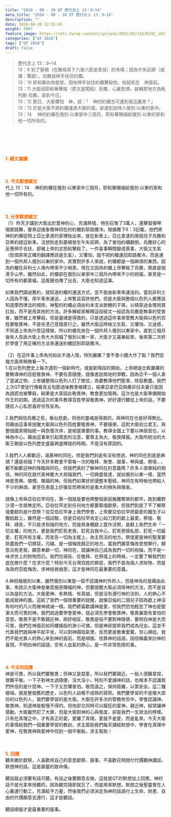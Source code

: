 ```yaml
---
title: "2018 - 08 - 30 QT 歷代志上 13：9~14"
meta_title: "2018 - 08 - 30 QT 歷代志上 13：9~14"
description: ""
date: 2018-08-30 12:55:45
weight: 5097
feature_image: https://cmtc.tw/wp-content/uploads/2022/03/15235392_10211799862337740_180693556567566654_o-1.webp
categories: ["QT 2018"]
tags: ["QT 2018"]
draft: false
---
```


<blockquote>歷代志上 13：9~14<br />
13：9 到了基頓（在撒母耳下六章六節是拿艮）的禾場；因為牛失前蹄（或譯：驚跳），烏撒就伸手扶住約櫃。<br />
13：10 耶和華向他發怒，因他伸手扶住約櫃擊殺他，他就死在　神面前。<br />
13：11 大衛因耶和華擊殺（原文是闖殺）烏撒，心裏愁煩，就稱那地方為毗列斯‧烏撒，直到今日。<br />
13：12 那日，大衛懼怕　神，說：「　神的約櫃怎可運到我這裏來？」<br />
13：13 於是大衛不將約櫃運進大衛的城，卻運到迦特人俄別‧以東的家中。<br />
13：14 　神的約櫃在俄別‧以東家中三個月，耶和華賜福給俄別‧以東的家和他一切所有的。</blockquote><br />
&nbsp;<br />
<br />
&nbsp;<br />
<br />
<span style="color: #ff6600;"><strong>1. </strong><strong>經文誦讀</strong></span><br />
<br />
<span style="color: #ff6600;"><strong> </strong></span><br />
<br />
<span style="color: #ff6600;"><strong>2. 今天默想</strong><strong>經文<br />
</strong></span>代上 13：14 　神的約櫃在俄別‧以東家中三個月，耶和華賜福給俄別‧以東的家和他一切所有的。<br />
<br />
&nbsp;<br />
<br />
<span style="color: #ff6600;"><strong>3. 分享默想經文<br />
</strong></span>（1）昨天才講到大衛出於愛神的心、充滿熱情，特別召聚了3萬人，還擊鼓彈琴唱歌跳舞，要來迎接象徵神同在的約櫃到耶路撒冷。根據撒下6：3記載，他們將神的約櫃從岡上亞比拿達的家裡抬出來，放在新車上，亞比拿達的兩個兒子烏撒和亞希約趕這新車。沒想到走到基頓發生牛失前蹄，為了害怕約櫃翻倒，烏撒好心的反應伸手去扶，卻被上帝的忿怒給擊殺了。一件喜事瞬間變成喪事，大衛又生氣（愁煩原來正確的翻譯應該是生氣），又懼怕，就不把約櫃運回耶路撒冷，而是運到一個外邦人俄別以東的家中。其實對許多人來說，約櫃都是一個麻煩的東西，因為約櫃在非利士人境內帶來不少禍患，現在又因為約櫃上帝擊殺了烏撒，簡直是個燙手山竽。雖然如此，約櫃卻在俄別以東家中三個月內帶來不少的祝福，甚至是一切所有的都蒙福，這風聲也傳了出去，大衛也知道這事。<br />
<br />
如果我們讀過舊約，就知道約櫃的運送方式，並不是由新車來運送的。當初非利士人因為不懂，用牛車來運送，上帝暫且容許他們。但是大衛與整個以色列人都應該知道摩西律法的規矩，神聖的約櫃必須由利未支派歌轄的子孫，以槓穿過金環用肩扛抬，而不是用其他的方法。許多解經家解釋這段經文一般認為烏撒是無辜的受害者，雖然被上帝擊殺，但是靈魂是得救的，只是透過這件事來管教大衛與以色列百姓要敬畏神，不是任憑己意隨意行之。雖然大衛這時候又生氣、又懼怕、又迷惑，不知道上帝為什麼這樣做，所以約櫃先放在一個外邦人俄別以東家中。直到三個月後有人告訴大衛上帝大大祝福了俄別以東一家，大衛才又喜樂起來，後來第二次終於學會了用正確的方法來運送約櫃回到耶路撒冷。<br />
<br />
（2）在這件事上帝為何如此不通人情，特別嚴厲？會不會小題大作了點？我們從幾方面來稍微看一下。<br />
1.在以色列歷史上每次遇到一個新時代，或是新階段的開始，上帝總是比較嚴厲的要教導神的百姓敬畏神，不要任意隨便。就像進迦南地的爭戰，因為亞干一個人拿了當滅之物，上帝讓整個以色列人打了敗仗，為要教導他們聖潔，除惡務盡。我們上次QT使徒行傳看見五旬節過後教會被建立，結果亞拿巴亞與撒非拉夫妻只是因為說謊也被擊殺，結果是大家因此敬畏神，教會更加復興。這次也是大衛準備開始作王的初期，透過這次的事件教導百姓學習敬畏神，好好遵行聽從上帝的話，不要隨從人心私慾喜好任性妄為。<br />
<br />
2.我們相信烏撒之死，看似悲劇，但他的靈魂是得救的，與神同在也是好得無比。但藉由這事來提醒大衛與以色列百姓要敬畏神，不要隨便，這對大衛初立君王。與整個國家開始統一與恢復次序，是相當重要的事。教導全國上下要以神居首位，以神為中心。藉由這事來引起眾民的注意，要尊主為大，敬畏降服。大衛所統治的大衛王朝是以色列歷史盛最興盛輝煌的時期，不是沒有原因的。<br />
<br />
3.我們人人都歡迎，渴慕神的同在。但是我們到底有沒有想過，神的同在到底是麻煩？還是祝福？今天許多教會不管每一次的敬拜、聚會、服事，琴與爐、祭壇…，都不斷歡迎神的降臨與同在。但我們真的了解神同在的意義嗎？許多人很單純的相信，神的同在就代表神要大大祝福我們，一切興盛發達，就如俄別以東一樣，當然神是恩典、憐憫、賜福的神。但我們如果好好讀整本聖經，神同在有時候也帶給人不少的麻煩，甚至在表面上好像反而帶來的是重大的損失與傷害。<br />
<br />
就像上帝與亞伯拉罕同在，第一個就是要他帶整個家庭搬離繁榮的都市，跑到曠野沙漠一生居無定所。亞伯拉罕走到任何地方都要築壇獻祭，但我們到底了不了解祭壇要獻的是什麼祭？從亞伯拉罕身上我們學會，上帝要亞伯拉罕把最愛的獨生子以撒給獻上，雖然是一個試驗，但是亞伯拉罕肯定心如刀割的獻上最愛。祭壇、敬拜、禱告，不只是求祝福的地方，而是將身體獻上當作活祭，是獻上我們生命「一切主權」的地方。更是我們釘死老我，釘死自我中心，釘死邪情私慾、釘死一切最愛、釘死所有主權，而宣告一切為主擺上，為主而活的地方。祭壇更是神的聖潔要除盡我們一切罪惡，污穢、是一個悔改歸正的地方。當我們願意悔改思想罪行，願意治死老我，願意奉獻一切，神同在，就讓神自己成為我們一切的祝福，而不是一味求世上的財物而已。我們在禱告、在敬拜、在祭壇上的時候，一定要了解我們到底在做什麼？在求什麼？特別今天台灣百姓的罪惡，我們不是為個人求財物，而是為政府百姓悔改，求神拯救施恩，這才是神同在最重要的意義。<br />
<br />
4.神祝福俄別以東，雖然俄別以東是一個不認識神的外邦人，但是神為的是藉由此事，來啟示大衛神是樂意施恩賜福的神，但要提醒大衛必須用神的方法，而不是自以為是的方法。大衛愛神、有熱情、有真誠，但是沒有遵行神的法則，人的熱心不能成就神的義。這給了我們一個很重要的提醒，就像亞倫的二個兒子因為獻上神沒有吩吋的凡火而被神燒滅一樣。我們總喜歡講神是愛，但我們恐怕輕忽了神也是聖潔大而可畏的神。我們說過要學會愛神，就必須先學會敬畏神，敬畏裏面有害怕的意思。敬畏不是不敢親近神，剛好相反，敬畏是指不要對神隨便，要明白神是大而可畏，我們在神面前如同螻蟻般的渺小可憐，但是神卻提昇我們成為兒女。這並不代表我們就與神平起平坐，可以對神頤指氣使，反而更是敬重愛戴，甘心順從。我們不能光靠人的熱心來到神的面前，而是順服、信靠神的話語，因信稱義來討神的喜悅。不明白神的話語，空有人血氣的熱心，是一件非常危險的事。<br />
<br />
&nbsp;<br />
<br />
<span style="color: #ff6600;"><strong>4. 今天的回應<br />
</strong></span>神是可畏，所以我們要敬畏；但神又是慈愛，所以我們要親近。一般人很難拿捏，很難平衡。一下子對神太過隨便，沒大沒小，特別不愛讀神的話，也根本不認識我們所信的是什麼神。一下子又恐懼害怕，敬而遠之，保持距離，以策安全。這二種極端，就是整個舊約歷史，以色列人幼稚不成熟的寫照。我們要學習的不是像大部份的以色列人，我們要學習的是大衛。大衛在許多次的管教修剪中，學會認識神，敬畏神，知道神是輕慢不得的。但他卻又同時可以瘋狂的愛神，親近神，經常讓神感動。大衛雖然犯了大罪，但是大衛對神的心與態度，卻是我們一生效法的榜樣。只有在真理之中，才有真正的愛。愛離了真理，愛就不是愛，而是亂來。今天大衛的事情給我們一個重要學習的教訓，求主幫助我們每天讀經默想中，學會在真理中愛神，在敬畏神與愛神中找到一個平衡點，求主幫助！<br />
<br />
&nbsp;<br />
<br />
<span style="color: #ff6600;"><strong>5. 回應<br />
</strong></span>聽命勝於獻祭，人喜歡用自己的意思獻祭、服事，不喜歡花時間付代價聽神講話，默想神的話，這是屬靈的致命傷。<br />
<br />
聽話就必須要有話可聽，有話之後要願意去做，這就是QT的默想加上回應。神的話不是光拿來用聽的，因為聽完隨即就忘了，而是用來默想，默想之後聖靈會在人心裏運行動工，充滿給予力量，然後我們必須決定為神的話語付上生命、財產、自由的代價願意去遵行，這才是聽話。<br />
<br />
聽話順服才是最重要的服事。
        